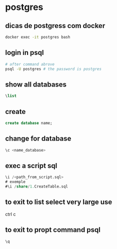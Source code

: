 # postgres

## dicas de postgress com docker

```bash
docker exec -it postgres bash
```

## login in psql

```bash
# after command abrove
psql -U postgres # the password is postgres
```

## show all databases

```sql
\list
```

## create

```sql
create database name;
```

## change for database

```sql
\c <name_database>
```

## exec a script sql

```sql
\i /<path_from_script.sql>
# exemple
#\i /share/1.CreateTable.sql
```

## to exit to list select very large use

ctrl c

## to exit to propt command psql

```sql
\q
```
